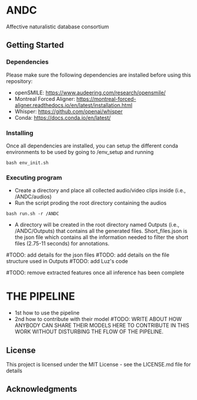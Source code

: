 # ANDC
Affective naturalistic database consortium


## Getting Started

### Dependencies

Please make sure the following dependencies are installed before using this repository:

* openSMILE: https://www.audeering.com/research/opensmile/
* Montreal Forced Aligner: https://montreal-forced-aligner.readthedocs.io/en/latest/installation.html
* Whisper: https://github.com/openai/whisper
* Conda: https://docs.conda.io/en/latest/

### Installing
Once all dependencies are installed, you can setup the different conda environments to be used by going to /env_setup and running 
```
bash env_init.sh
```

### Executing program
* Create a directory and place all collected audio/video clips inside (i.e., /ANDC/audios)
* Run the script proding the root directory containing the audios
```
bash run.sh -r /ANDC
```
* A directory will be created in the root directory named Outputs (i.e., /ANDC/Outputs) that contains all the generated files. Short_files.json is the json file which contains all the information needed to filter the short files (2.75-11 seconds) for annotations.

#TODO: add details for the json files
#TODO: add details on the file structure used in Outputs
#TODO: add Luz's code


#TODO: remove extracted features once all inference has been complete


# THE PIPELINE 
* 1st how to use the pipeline
* 2nd how to contribute with their model
#TODO: WRITE ABOUT HOW ANYBODY CAN SHARE THEIR MODELS HERE TO CONTRIBUTE IN THIS WORK WITHOUT DISTURBING THE FLOW OF THE PIPELINE.


## License

This project is licensed under the MIT License - see the LICENSE.md file for details

## Acknowledgments
